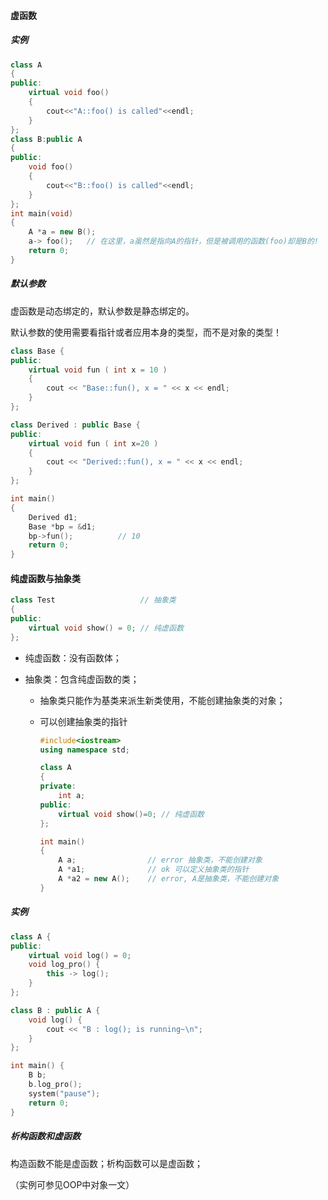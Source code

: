 #### 虚函数

##### 实例

```c++
class A
{
public:
    virtual void foo()
    {
        cout<<"A::foo() is called"<<endl;
    }
};
class B:public A
{
public:
    void foo()
    {
        cout<<"B::foo() is called"<<endl;
    }
};
int main(void)
{
    A *a = new B();
    a-> foo();   // 在这里，a虽然是指向A的指针，但是被调用的函数(foo)却是B的!
    return 0;
}
```

##### 默认参数

虚函数是动态绑定的，默认参数是静态绑定的。

默认参数的使用需要看指针或者应用本身的类型，而不是对象的类型！

```c++
class Base { 
public: 
	virtual void fun ( int x = 10 ) 
	{ 
	    cout << "Base::fun(), x = " << x << endl; 
	} 
}; 

class Derived : public Base { 
public: 
	virtual void fun ( int x=20 ) 
	{ 
	    cout << "Derived::fun(), x = " << x << endl; 
	} 
}; 

int main() 
{ 
    Derived d1; 
    Base *bp = &d1; 
    bp->fun();  		// 10
    return 0; 
} 
```

#### 纯虚函数与抽象类

```c++
class Test                   // 抽象类
{     
public: 
    virtual void show() = 0; // 纯虚函数
};
```

* 纯虚函数：没有函数体；

* 抽象类：包含纯虚函数的类；

  * 抽象类只能作为基类来派生新类使用，不能创建抽象类的对象；

  * 可以创建抽象类的指针

    ```c++
    #include<iostream>
    using namespace std;
    
    class A
    {
    private:
        int a;
    public:
        virtual void show()=0; // 纯虚函数
    };
    
    int main()
    {
        A a; 				// error 抽象类，不能创建对象
        A *a1; 				// ok 可以定义抽象类的指针
        A *a2 = new A(); 	// error, A是抽象类，不能创建对象
    }
    ```

##### 实例

```c++
class A {
public:
    virtual void log() = 0;
    void log_pro() {
        this -> log();
    }
};

class B : public A {
    void log() {
        cout << "B : log(); is running~\n"; 
    }
};

int main() {
    B b;
    b.log_pro();
    system("pause");
    return 0;
}
```

##### 析构函数和虚函数

构造函数不能是虚函数；析构函数可以是虚函数；

（实例可参见OOP中对象一文）